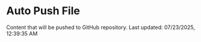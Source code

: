 # Auto Push File

Content that will be pushed to GitHub repository.
Last updated: 07/23/2025, 12:39:35 AM